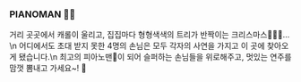 ### PIANOMAN 🎹🎶

거리 곳곳에서 캐롤이 울리고, 집집마다 형형색색의 트리가 반짝이는 크리스마스🎅🏻🎄…\n
어디에서도 초대 받지 못한 4명의 손님은 모두 각자의 사연을 가지고 이 곳에 찾아오게 됐습니다.\n
최고의 피아노맨🎹이 되어 슬퍼하는 손님들을 위로해주고, 멋있는 연주를 맘껏 뽐내고 가세요~! 🎁


